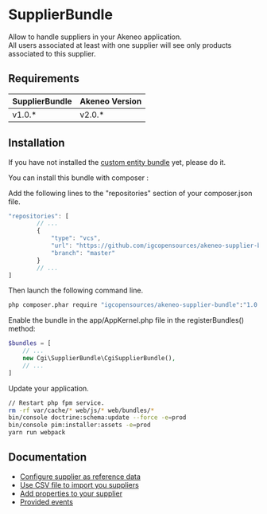 # SupplierBundle

Allow to handle suppliers in your Akeneo application.  
All users associated at least with one supplier will see only products associated to this supplier.

## Requirements

| SupplierBundle       | Akeneo Version     |
| -------------------- | ------------------ |
| v1.0.*               | v2.0.*             |

## Installation

If you have not installed the [custom entity bundle](https://github.com/akeneo-labs/CustomEntityBundle) yet, please do it.

You can install this bundle with composer :

Add the following lines to the "repositories" section of your composer.json file.
```javascript
"repositories": [
        // ...
        {
            "type": "vcs",
            "url": "https://github.com/igcopensources/akeneo-supplier-bundle.git",
            "branch": "master"
        }
        // ...
]
```
Then launch the following command line.  
```bash
php composer.phar require "igcopensources/akeneo-supplier-bundle":"1.0.*"
```

Enable the bundle in the app/AppKernel.php file in the registerBundles() method:
  
```php
$bundles = [
    // ...
    new Cgi\SupplierBundle\CgiSupplierBundle(),
    // ...
]
```

Update your application.
```bash
// Restart php fpm service.
rm -rf var/cache/* web/js/* web/bundles/*
bin/console doctrine:schema:update --force -e=prod
bin/console pim:installer:assets -e=prod
yarn run webpack
```

## Documentation

- [Configure supplier as reference data](docs/reference-data-configuration.md)
- [Use CSV file to import you suppliers](docs/supplier-import-configuration.md)
- [Add properties to your supplier](docs/override-supplier.md)
- [Provided events](docs/events.md)